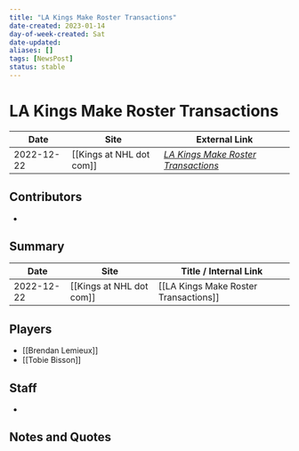 ```yaml
---
title: "LA Kings Make Roster Transactions"
date-created: 2023-01-14
day-of-week-created: Sat
date-updated: 
aliases: []
tags: [NewsPost]
status: stable
---
```


# LA Kings Make Roster Transactions

| Date       | Site                 | External Link                                                                                                       |
| ---------- | -------------------- | ------------------------------------------------------------------------------------------------------------------- |
| 2022-12-22 | [[Kings at NHL dot com]] | [*LA Kings Make Roster Transactions*](https://www.nhl.com/kings/news/la-kings-make-roster-transactions/c-339102092) |

## Contributors
- 

## Summary
> 

| Date       | Site                 | Title / Internal Link                 |
| ---------- | -------------------- | ------------------------------------- |
| 2022-12-22 | [[Kings at NHL dot com]] | [[LA Kings Make Roster Transactions]] |

## Players
- [[Brendan Lemieux]]
- [[Tobie Bisson]]

## Staff
- 

## Notes and Quotes

